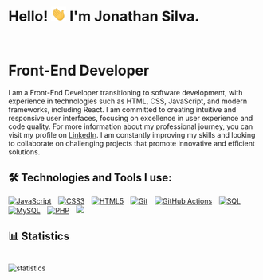 # Hello! <img src="https://raw.githubusercontent.com/ABSphreak/ABSphreak/master/gifs/Hi.gif" alt="Olá" width="30" style="max-width: 100%"> I'm Jonathan Silva.
<br/>

<h1>Front-End Developer</h1>

I am a Front-End Developer transitioning to software development, with experience in technologies such as HTML, CSS, JavaScript, and modern frameworks, including React. I am committed to creating intuitive and responsive user interfaces, focusing on excellence in user experience and code quality. For more information about my professional journey, you can visit my profile on [LinkedIn](https://www.linkedin.com/in/jonathan-gs). I am constantly improving my skills and looking to collaborate on challenging projects that promote innovative and efficient solutions.



<h2>🛠️ Technologies and Tools I use:</h2>

<p>
    <a href="#"><img src="https://img.shields.io/badge/JavaScript-F7DF1E?style=for-the-badge&logo=javascript&logoColor=black" alt="JavaScript" style="margin-right: 10px;"></a>
    <a href="#"><img src="https://img.shields.io/badge/CSS3-1572B6?style=for-the-badge&logo=css3&logoColor=white" alt="CSS3" style="margin-right: 10px;"></a>
    <a href="#"><img src="https://img.shields.io/badge/HTML5-E34F26?style=for-the-badge&logo=html5&logoColor=white" alt="HTML5" style="margin-right: 10px;"></a>
    <a href="#"><img src="https://img.shields.io/badge/Git-F05032?style=for-the-badge&logo=git&logoColor=white" alt="Git" style="margin-right: 10px;"></a>
    <a href="#"><img src="https://img.shields.io/badge/GitHub_Actions-2088FF?style=for-the-badge&logo=github-actions&logoColor=white" alt="GitHub Actions" style="margin-right: 10px;"></a>
    <a href="#"><img src="https://img.shields.io/badge/SQL-4479A1?style=for-the-badge&logo=database&logoColor=white" alt="SQL" style="margin-right: 10px;"></a>
    <a href="#"><img src="https://img.shields.io/badge/MySQL-4479A1?style=for-the-badge&logo=mysql&logoColor=white" alt="MySQL" style="margin-right: 10px;"></a>
    <a href="#"><img src="https://img.shields.io/badge/PHP-777BB4?style=for-the-badge&logo=php&logoColor=white" alt="PHP" style="margin-right: 10px;"></a>
    <a href="#"><img src="https://img.shields.io/badge/React-61DAFB?style=for-the-badge&logo=react&logoColor=black"></a>
</p>

<h2>📊 Statistics</h2>

<br/>
<img src="https://github-readme-stats.vercel.app/api?username=jhow-s&show_icons=true&theme=tokyonight&include_all_commits=true" alt="statistics" style="max-width: 100%">
